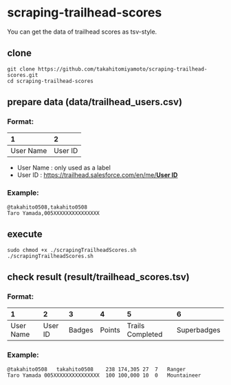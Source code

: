 # scraping-trailhead-scores

You can get the data of trailhead scores as tsv-style.

## clone
    git clone https://github.com/takahitomiyamoto/scraping-trailhead-scores.git
    cd scraping-trailhead-scores

## prepare data (data/trailhead_users.csv)

### Format:

|1|2|
|:---|:---|
|User Name|User ID|

- User Name : only used as a label
- User ID : [https://trailhead.salesforce.com/en/me/<u>**User ID**</u>]()

### Example:

```data/trailhead_users.csv
@takahito0508,takahito0508
Taro Yamada,005XXXXXXXXXXXXXXX
```

## execute
    sudo chmod +x ./scrapingTrailheadScores.sh
    ./scrapingTrailheadScores.sh

## check result (result/trailhead_scores.tsv)

### Format:

|1|2|3|4|5|6|
|:---|:---|:---|:---|:---|:---|
|User Name|User ID|Badges|Points|Trails Completed|Superbadges|

### Example:

```data/trailhead_scores.tsv
@takahito0508	takahito0508	238	174,305	27	7	Ranger
Taro Yamada	005XXXXXXXXXXXXXXX	100	100,000	10	0	Mountaineer
```
